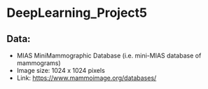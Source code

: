 # DeepLearning_Project5

## Data: 
- MIAS MiniMammographic Database (i.e. mini-MIAS database of mammograms)
- Image size: 1024 x 1024 pixels
- Link: https://www.mammoimage.org/databases/



